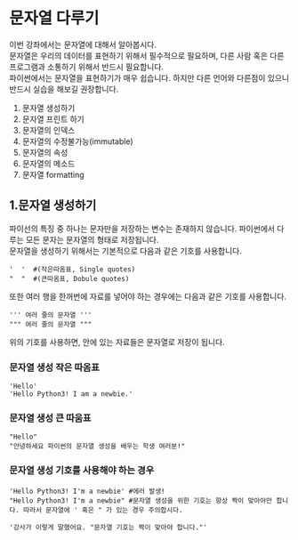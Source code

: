 # 문자열 다루기  
이번 강좌에서는 문자열에 대해서 알아봅시다.  
문자열은 우리의 데이터를 표현하기 위해서 필수적으로 필요하며, 다른 사람 혹은 다른 프로그램과 소통하기 위해서 반드시 필요합니다.  
파이썬에서는 문자열을 표현하기가 매우 쉽습니다. 하지만 다른 언어와 다른점이 있으니 반드시 실습을 해보길 권장합니다.  

1. 문자열 생성하기  
2. 문자열 프린트 하기  
3. 문자열의 인덱스  
4. 문자열의 수정불가능(immutable)  
5. 문자열의 속성  
6. 문자열의 메소드  
7. 문자열 formatting  

## 1.문자열 생성하기 
파이선의 특징 중 하나는 문자만을 저장하는 변수는 존재하지 않습니다. 파이썬에서 다루는 모든 문자는 문자열의 형태로 저장됩니다.  
문자열을 생성하기 위해서는 기본적으로 다음과 같은 기호를 사용합니다.  

```
'  '  #(작은따옴표, Single quotes)  
"  "  #(큰따옴표, Dobule quotes)  
```

또한 여러 행을 한꺼번에 자료를 넣어야 하는 경우에는 다음과 같은 기호를 사용합니다.  


```
''' 여러 줄의 문자열 '''
""" 여러 줄의 문자열 """
```

위의 기호를 사용하면, 안에 있는 자료들은 문자열로 저장이 됩니다.  

### 문자열 생성 작은 따옴표
```
'Hello'  
'Hello Python3! I am a newbie.'  
```


### 문자열 생성 큰 따움표
```
"Hello"  
"안녕하세요 파이썬의 문자열 생성을 배우는 학생 여러분!"  
```


### 문자열 생성 기호를 사용해야 하는 경우
```
'Hello Python3! I'm a newbie' #에러 발생!  
"Hello Python3! I'm a newbie" #문자열 생성을 위한 기호는 항상 짝이 맞아야만 합니다. 따라서 문자열에 ' 혹은 " 가 있는 경우 주의합시다.  

'강사가 이렇게 말했어요. "문자열 기호는 짝이 맞아야 합니다."'  
```